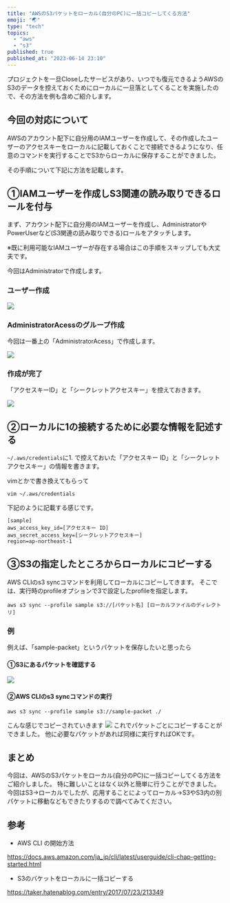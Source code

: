 ```yaml
---
title: "AWSのS3パケットをローカル(自分のPC)に一括コピーしてくる方法"
emoji: "🌏"
type: "tech"
topics:
  - "aws"
  - "s3"
published: true
published_at: "2023-06-14 23:10"
---
```


プロジェクトを一旦Closeしたサービスがあり、いつでも復元できるようAWSのS3のデータを控えておくためにローカルに一旦落としてくることを実施したので、その方法を例も含めご紹介します。

## 今回の対応について

AWSのアカウント配下に自分用のIAMユーザーを作成して、その作成したユーザーのアクセスキーをローカルに記載しておくことで接続できるようになり、任意のコマンドを実行することでS3からローカルに保存することができました。

その手順について下記に方法を記載します。

## ①IAMユーザーを作成しS3関連の読み取りできるロールを付与

まず、アカウント配下に自分用のIAMユーザーを作成し、AdministratorやPowerUserなど(S3関連の読み取りできる)ロールをアタッチします。

※既に利用可能なIAMユーザーが存在する場合はこの手順をスキップしても大丈夫です。

今回はAdministratorで作成します。

### ユーザー作成

![](https://storage.googleapis.com/zenn-user-upload/9f0816b7abf8-20230614.jpg)

### AdministratorAcessのグループ作成

今回は一番上の「AdministratorAcess」で作成します。

![](https://storage.googleapis.com/zenn-user-upload/52333f36199d-20230614.jpg)

### 作成が完了

「アクセスキーID」と「シークレットアクセスキー」を控えておきます。

![](https://storage.googleapis.com/zenn-user-upload/1153578a3edd-20230614.png)

## ②ローカルに1の接続するために必要な情報を記述する

`~/.aws/credentials`に1. で控えておいた「アクセスキー ID」と「シークレットアクセスキー」の情報を書きます。

vimとかで書き換えてもらって

```
vim ~/.aws/credentials
```

下記のように記載する感じです。

```
[sample]
aws_access_key_id=[アクセスキー ID]
aws_secret_access_key=[シークレットアクセスキー]
region=ap-northeast-1
```

## ③S3の指定したところからローカルにコピーする

AWS CLIのs3 syncコマンドを利用してローカルにコピーしてきます。
そこでは、実行時のprofileオプションで3で設定したprofileを指定します。

```
aws s3 sync --profile sample s3://[バケット名] [ローカルファイルのディレクトリ]
```

### 例

例えば、「sample-packet」というパケットを保存したいと思ったら
#### ①S3にあるパケットを確認する
![](https://storage.googleapis.com/zenn-user-upload/b9d0b39ba1a2-20230614.png)

#### ②AWS CLIのs3 syncコマンドの実行
```
aws s3 sync --profile sample s3://sample-packet ./
```
こんな感じでコピーされていきます
![](https://storage.googleapis.com/zenn-user-upload/41e49262e61b-20230614.png)
これでパケットごとにコピーすることができました。
他に必要なパケットがあれば同様に実行すればOKです。

## まとめ

今回は、AWSのS3パケットをローカル(自分のPC)に一括コピーしてくる方法をご紹介しました。
特に難しいことはなく以外と簡単に行うことができました。
今回はS3→ローカルでしたが、応用することによってローカル→S3やS3内の別パケットに移動などもできたりするので調べてみてください。

## 参考

- AWS CLI の開始方法

https://docs.aws.amazon.com/ja_jp/cli/latest/userguide/cli-chap-getting-started.html

- S3のバケットをローカルに一括コピーする

https://taker.hatenablog.com/entry/2017/07/23/213349